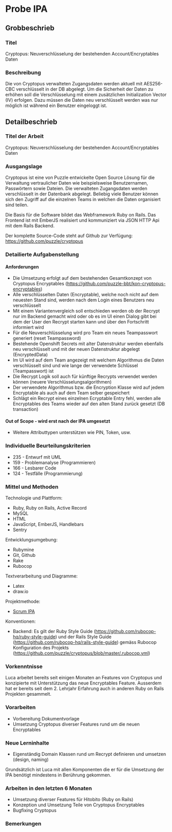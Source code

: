 # Probe IPA

## Grobbeschrieb

### Titel

Cryptopus: Neuverschlüsselung der bestehenden Account/Encryptables Daten

### Beschreibung

Die von Cryptopus verwalteten Zugangsdaten werden aktuell mit AES256-CBC verschlüsselt in der DB abgelegt. Um die Sicherheit der Daten zu erhöhen soll die Verschlüsselung mit einem zusätzlichen Initialization Vector (IV) erfolgen. Dazu müssen die Daten neu verschlüsselt werden was nur möglich ist während ein Benutzer eingeloggt ist.

## Detailbeschrieb

### Titel der Arbeit

Cryptopus: Neuverschlüsselung der bestehenden Account/Encryptables Daten

### Ausgangslage

Cryptopus ist eine von Puzzle entwickelte Open Source Lösung für die Verwaltung vertraulicher Daten wie beispielsweise Benutzernamen, Passwörtern sowie Dateien. Die verwalteten Zugangsdaten werden verschlüsselt in der Datenbank abgelegt. Beliebig viele Benutzer können sich den Zugriff auf die einzelnen Teams in welchen die Daten organisiert sind teilen.

Die Basis für die Software bildet das Webframework Ruby on Rails. Das Frontend ist mit EmberJS realisiert und kommuniziert via JSON HTTP Api mit dem Rails Backend. 

Der komplette Source-Code steht auf Github zur Verfügung: https://github.com/puzzle/cryptopus

### Detailierte Aufgabenstellung

#### Anforderungen

* Die Umsetzung erfolgt auf dem bestehenden Gesamtkonzept von Cryptopus Encryptables (https://github.com/puzzle-bbt/kon-cryptopus-encryptables)
* Alle verschlüsselten Daten (Encryptable), welche noch nicht auf dem neuesten Stand sind, werden nach dem Login eines Benutzers neu verschlüsselt
* Mit einem Variantenvergleich soll entschieden werden ob der Recrypt nur im Backend gemacht wird oder ob es im UI einen Dialog gibt bei dem der User den Recrypt starten kann und über den Fortschritt informiert wird
* Für die Neuverschlüsselung wird pro Team ein neues Teampasswort generiert (reset Teampassword)
* Bestehende Openshift Secrets mit alter Datenstruktur werden ebenfalls neu verschlüsselt und mit der neuen Datenstruktur abgelegt (EncryptedData)
* Im UI wird auf dem Team angezeigt mit welchem Algorithmus die Daten verschlüsselt sind und wie lange der verwendete Schlüssel (Teampasswort) ist
* Die Recrypt Logik soll auch für künftige Recrypts verwendet werden können (neuere Verschlüsselungsalgorithmen)
* Der verwendete Algorithmus bzw. die Encryption Klasse wird auf jedem Encryptable als auch auf dem Team selber gespeichert
* Schlägt ein Recrypt eines einzelnen Ecryptable Entry fehl, werden alle Encryptables des Teams wieder auf den alten Stand zurück gesetzt (DB transaction)

#### Out of Scope - wird erst nach der IPA umgesetzt

* Weitere Attributtypen unterstützen wie PIN, Token, usw.

### Individuelle Beurteilungskriterien

* 235 - Entwurf mit UML
* 159 - Problemanalyse (Programmieren)
* 166 - Lesbarer Code
* 124 - Testfälle (Programmierung)

### Mittel und Methoden

Technologie und Plattform:

* Ruby, Ruby on Rails, Active Record
* MySQL
* HTML
* JavaScript, EmberJS, Handlebars
* Sentry

Entwicklungsumgebung:

* Rubymine
* Git, Github
* Rake
* Rubocop

Textverarbeitung und Diagramme:

* Latex
* draw.io

Projektmethode:

* [Scrum IPA](https://github.com/puzzle-bbt/docs/blob/master/ipa/scrum-ipa.md)

Konventionen:

* Backend: Es gilt der Ruby Style Guide (https://github.com/rubocop-hq/ruby-style-guide) und der Rails Style Guide (https://github.com/rubocop-hq/rails-style-guide) gemäss Rubocop Konfiguration des Projekts (https://github.com/puzzle/cryptopus/blob/master/.rubocop.yml)

### Vorkenntnisse

Luca arbeitet bereits seit einigen Monaten an Features von Cryptopus und konzipierte mit Unterstützung das neue Encryptables Feature. Ausserdem hat er bereits seit dem 2. Lehrjahr Erfahrung auch in anderen Ruby on Rails Projekten gesammelt. 

### Vorarbeiten

* Vorbereitung Dokumentvorlage
* Umsetzung Cryptopus diverser Features rund um die neuen Encryptables

### Neue Lerninhalte

* Eigenständig Domain Klassen rund um Recrypt definieren und umsetzen (design, naming)

Grundsätzlich ist Luca mit allen Komponenten die er für die Umsetzung der IPA benötigt mindestens in Berührung gekommen.

### Arbeiten in den letzten 6 Monaten

* Umsetzung diverser Features für Hitobito (Ruby on Rails)
* Konzeption und Umsetzung Teile von Cryptopus Encryptables
* Bugfixing Cryptopus

### Bemerkungen
